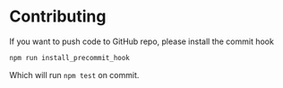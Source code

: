 # Contributing

If you want to push code to GitHub repo, please install the commit hook

```sh
npm run install_precommit_hook
```

Which will run `npm test` on commit.

